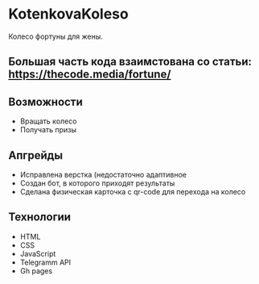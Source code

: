 # KotenkovaKoleso
Колесо фортуны для жены.
## Большая часть кода взаимстована со статьи: https://thecode.media/fortune/
## Возможности
- Вращать колесо
- Получать призы
## Апгрейды
- Исправлена верстка (недостаточно адаптивное
- Создан бот, в которого приходят результаты
- Сделана физическая карточка с qr-code для перехода на колесо
## Технологии
- HTML
- CSS
- JavaScript
- Telegramm API
- Gh pages
